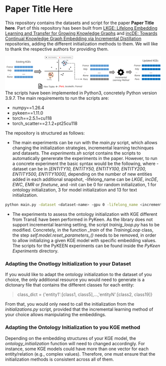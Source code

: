 # Paper Title Here

This repository contains the datasets and script for the paper **Paper Title here**. Part of this repository has been built from  [LKGE: Lifelong Embedding Learning and Transfer for Growing Knowledge Graphs](https://github.com/nju-websoft/LKGE) and [incDE: Towards Continual Knowledge Graph Embedding via Incremental Distillation](https://github.com/seukgcode/IncDE) repositories, adding the different initialization methods to them. We will like to thank the respective authors for providing them.

![alt text](Pipeline.png)
The scripts have been implemented in Python3, concretely Python version 3.9.7. The main requirements to run the scripts are:
- numpy==1.26.4
- pykeen==1.11.0
- torch==2.5.1+cu118
- torch_scatter==2.1.2+pt25cu118

The repository is structured as follows:

* The main experiments can be run with the *main.py* script, which allows changing the initialization strategies, incremental learning techinques and datasets. The *experiments.sh* script contains the scripts to automatically genererate the experiments in the paper. However, to run a concrete experiment the basic syntax would be the following, where -dataset can be in *[ENTITY10, ENTITY50, ENTITY100, ENTITY200, ENTITY500, ENTITY1000]*, depending on the number of new entities added in each additional snapshot, -lifelong_name can be *LKGE*, *incDE*, *EWC*, *EMR* or *finetune*, and -init can be 0 for random initialization, 1 for ontology initialization, 3 for model initialization and 13 for text initialization. 
```bash
python main.py -dataset <dataset-name> -gpu 0 -lifelong_name <incremental-learning> -init <initialization-strategy> 
```

* The experiments to assess the ontology initialization with KGE different from TransE have been performed in PyKeen. As the library does not support incremental learning setting, the script *trainig_loop.py* has to be modified. Concretely, in the function *_train* of the *TrainingLoop* class, the step *self.model.reset_parameters_()* needs to be removed, in order to allow initializing a given KGE model with specific embedding values. The scripts for the PyKEEN experiments can be found inside the *PyKeen Experiments* directory. 
 
### Adapting the Onotlogy Initialization to your Dataset

If you would like to adapt the ontology initialization to the dataset of you choice, the only additional resource you would need to generate is a dictonary file that contains the different classes for each entity:
> class_dict = {'entity1':[class1, class5],...,'entityN':[class2, class19]}

From that, you would only need to call the initialization from the *initializations.py* script, provided that the incremental learning method of your choice allows manipulating the embeddings.

### Adapting the Ontology Initialization to you KGE method

Depending on the embedding structures of your KGE model, the *ontology_initialization* function will need to changed accordingly. For instance, some KGE models could have more than one vector for each entity/relation (e.g., complex values). Therefore, one must ensure that the initialization methods is consistent across all of them.